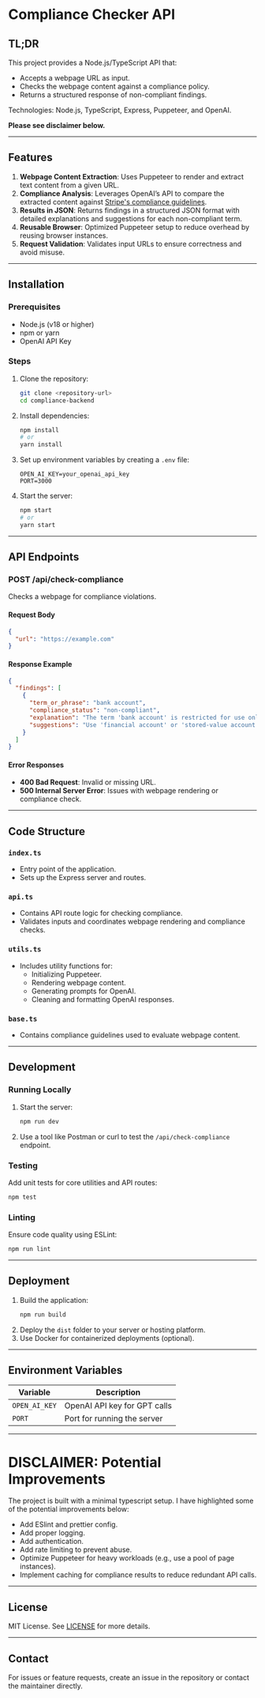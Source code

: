 # Compliance Checker API

## TL;DR
This project provides a Node.js/TypeScript API that:
- Accepts a webpage URL as input.
- Checks the webpage content against a compliance policy.
- Returns a structured response of non-compliant findings.

Technologies: Node.js, TypeScript, Express, Puppeteer, and OpenAI.


**Please see disclaimer below.**

---

## Features
1. **Webpage Content Extraction**: Uses Puppeteer to render and extract text content from a given URL.
2. **Compliance Analysis**: Leverages OpenAI’s API to compare the extracted content against [Stripe's compliance guidelines](https://docs.stripe.com/treasury/marketing-treasury).
3. **Results in JSON**: Returns findings in a structured JSON format with detailed explanations and suggestions for each non-compliant term.
4. **Reusable Browser**: Optimized Puppeteer setup to reduce overhead by reusing browser instances.
5. **Request Validation**: Validates input URLs to ensure correctness and avoid misuse.

---

## Installation

### Prerequisites
- Node.js (v18 or higher)
- npm or yarn
- OpenAI API Key

### Steps
1. Clone the repository:
   ```bash
   git clone <repository-url>
   cd compliance-backend
   ```
2. Install dependencies:
   ```bash
   npm install
   # or
   yarn install
   ```
3. Set up environment variables by creating a `.env` file:
   ```env
   OPEN_AI_KEY=your_openai_api_key
   PORT=3000
   ```
4. Start the server:
   ```bash
   npm start
   # or
   yarn start
   ```

---

## API Endpoints

### **POST /api/check-compliance**
Checks a webpage for compliance violations.

#### Request Body
```json
{
  "url": "https://example.com"
}
```

#### Response Example
```json
{
  "findings": [
    {
      "term_or_phrase": "bank account",
      "compliance_status": "non-compliant",
      "explanation": "The term 'bank account' is restricted for use only by licensed banks.",
      "suggestions": "Use 'financial account' or 'stored-value account' instead."
    }
  ]
}
```

#### Error Responses
- **400 Bad Request**: Invalid or missing URL.
- **500 Internal Server Error**: Issues with webpage rendering or compliance check.

---

## Code Structure

### **`index.ts`**
- Entry point of the application.
- Sets up the Express server and routes.

### **`api.ts`**
- Contains API route logic for checking compliance.
- Validates inputs and coordinates webpage rendering and compliance checks.

### **`utils.ts`**
- Includes utility functions for:
  - Initializing Puppeteer.
  - Rendering webpage content.
  - Generating prompts for OpenAI.
  - Cleaning and formatting OpenAI responses.

### **`base.ts`**
- Contains compliance guidelines used to evaluate webpage content.

---

## Development

### Running Locally
1. Start the server:
   ```bash
   npm run dev
   ```
2. Use a tool like Postman or curl to test the `/api/check-compliance` endpoint.

### Testing
Add unit tests for core utilities and API routes:
```bash
npm test
```

### Linting
Ensure code quality using ESLint:
```bash
npm run lint
```

---

## Deployment

1. Build the application:
   ```bash
   npm run build
   ```
2. Deploy the `dist` folder to your server or hosting platform.
3. Use Docker for containerized deployments (optional).

---

## Environment Variables
| Variable       | Description                  |
|----------------|------------------------------|
| `OPEN_AI_KEY`  | OpenAI API key for GPT calls |
| `PORT`         | Port for running the server  |

---

# DISCLAIMER: Potential Improvements
The project is built with a minimal typescript setup. I have highlighted some of the potential improvements below:
- Add ESlint and prettier config.
- Add proper logging.
- Add authentication.
- Add rate limiting to prevent abuse.
- Optimize Puppeteer for heavy workloads (e.g., use a pool of page instances).
- Implement caching for compliance results to reduce redundant API calls.

---

## License
MIT License. See [LICENSE](./LICENSE) for more details.

---

## Contact
For issues or feature requests, create an issue in the repository or contact the maintainer directly.
